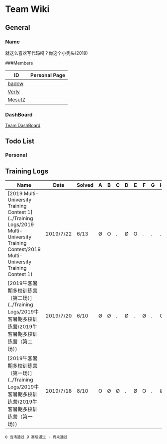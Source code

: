 # Team Wiki

## General

### Name

就这么喜欢写代码吗？你这个小秃头(2019)

###Members

| ID                                              | Personal Page |
| ----------------------------------------------- | ------------- |
| [badcw](https://codeforces.com/profile/badcw)   |               |
| [Verly](https://codeforces.com/profile/Verly)   |               |
| [MesutZ](https://codeforces.com/profile/MesutZ) |               |

### DashBoard
[Team DashBoard](http://www.weaselcrow.com/pro/cf/team/?h=badcw;Verly)

## Todo List

### Personal



## Training Logs

| Name                                                         | Date      | Solved | A    | B    | C    | D    | E    | F    | G    | H    | I    | J    | K    | L    | M    |
| ------------------------------------------------------------ | --------- | ------ | ---- | ---- | ---- | ---- | ---- | ---- | ---- | ---- | ---- | ---- | ---- | ---- | ---- |
| [2019 Multi-University Training Contest 1](../Training Logs/2019 Multi-University Training Contest/2019 Multi-University Training Contest 1) | 2019/7/22 | 6/13   | Ø    | O    | .    | Ø    | O    | .    | .    | .    | Ø    | .    | .    | .    | Ø    |
| [2019牛客暑期多校训练营（第二场）](../Training Logs/2019牛客暑期多校训练营/2019牛客暑期多校训练营（第二场）) | 2019/7/20 | 6/10   | Ø    | Ø    | .    | Ø    | .    | Ø    | .    | O    | .    | Ø    |      |      |      |
| [2019牛客暑期多校训练营（第一场）](../Training Logs/2019牛客暑期多校训练营/2019牛客暑期多校训练营（第一场）) | 2019/7/18 | 8/10   | O    | Ø    | Ø    | .    | Ø    | O    | .    | Ø    | Ø    | O    |      |      |      |

`O 当场通过 Ø 赛后通过 · 尚未通过 `